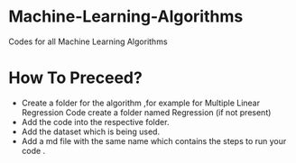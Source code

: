 # Machine-Learning-Algorithms
Codes for all Machine Learning Algorithms

# How To Preceed?
- Create a folder for the algorithm ,for example for Multiple Linear Regression Code create a folder named Regression (if not present)
- Add the code into the respective folder.
- Add the dataset which is being used.
- Add a md file with the same name which contains the steps to run your code .
